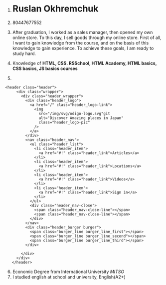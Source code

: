 1. # Ruslan Okhremchuk #
2. 80447677552
3. After graduation, I worked as a sales manager, then opened my own online store. To this day, I sell goods through my online store.
First of all, I want to gain knowledge from the course, and on the basis of this knowledge to gain experience. To achieve these goals, I am ready to study hard.
4. Knowledge of __HTML, CSS. RSSchool, HTML Academy, HTML basics, CSS basics, JS basics courses__

5. 
 ```
 <header class="header">
      <div class="wrapper">
        <div class="header_wrapper">
          <div class="header_logo">
            <a href="/" class="header_logo-link">
              <img
                src="/img/svg/odigo-logo.svg"git
                alt="Discover Amazing places in Japan"
                class="header_logo-pic"
              />
            </a>
          </div>
          <nav class="header_nav">
            <ul class="header_list">
              <li class="header_item">
                <a href="#!" class="header_link">Articles</a>
              </li>
              <li class="header_item">
                <a href="#!" class="header_link">Locations</a>
              </li>
              <li class="header_item">
                <a href="#!" class="header_link">Videos</a>
              </li>
              <li class="header_item">
                <a href="#!" class="header_link">Sign in</a>
              </li>
            </ul>
            <div class="header_nav-close">
              <span class="header_nav-close-line"></span>
              <span class="header_nav-close-line"></span>
            </div>
          </nav>
          <div class="header_burger burger">
            <span class="burger_line burger_line_first"></span>
            <span class="burger_line burger_line_second"></span>
            <span class="burger_line burger_line_third"></span>
          </div>

        </div>
      </div>
    </header>
```

6. Economic Degree from International University _MITSO_
7. I studied english at school and university, English(A2+)
